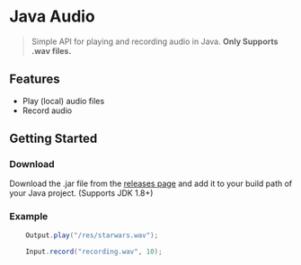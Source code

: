 # Java Audio

> Simple API for playing and recording audio in Java. **Only Supports .wav files.**

## Features

* Play (local) audio files
* Record audio

## Getting Started

### Download

Download the .jar file from the [releases page](https://github.com/kylecorry31/JavaAudio/releases) and add it to your build path of your Java project. (Supports JDK 1.8+)

### Example

```java
    Output.play("/res/starwars.wav");
    
    Input.record("recording.wav", 10);
```
